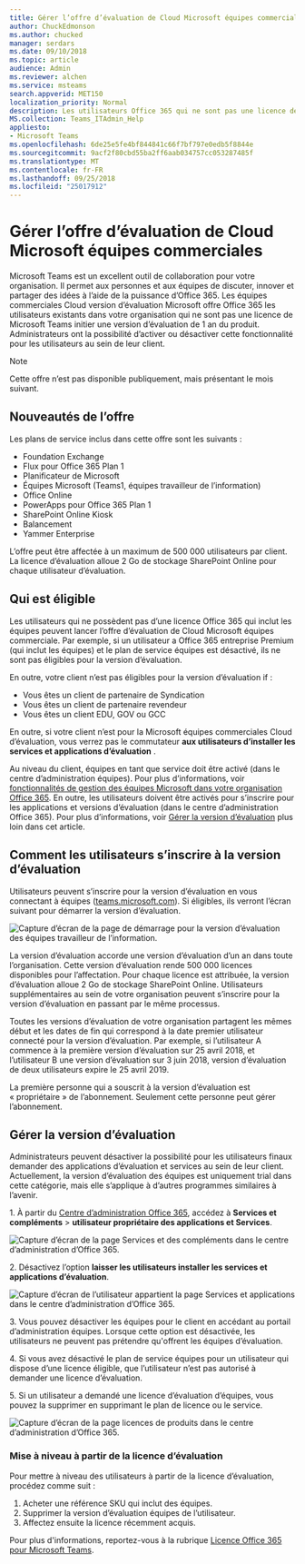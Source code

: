 ```yaml
---
title: Gérer l’offre d’évaluation de Cloud Microsoft équipes commerciales
author: ChuckEdmonson
ms.author: chucked
manager: serdars
ms.date: 09/10/2018
ms.topic: article
audience: Admin
ms.reviewer: alchen
ms.service: msteams
search.appverid: MET150
localization_priority: Normal
description: Les utilisateurs Office 365 qui ne sont pas une licence de Microsoft Teams peuvent lancer une version d’évaluation de 1 an d’équipes.
MS.collection: Teams_ITAdmin_Help
appliesto:
- Microsoft Teams
ms.openlocfilehash: 6de25e5fe4bf844841c66f7bf797e0edb5f8844e
ms.sourcegitcommit: 9acf2f80cbd55ba2ff6aab034757cc053287485f
ms.translationtype: MT
ms.contentlocale: fr-FR
ms.lasthandoff: 09/25/2018
ms.locfileid: "25017912"
---
```

<a name="manage-the-microsoft-teams-commercial-cloud-trial-offer"></a>Gérer l’offre d’évaluation de Cloud Microsoft équipes commerciales
=======================================================

Microsoft Teams est un excellent outil de collaboration pour votre organisation. Il permet aux personnes et aux équipes de discuter, innover et partager des idées à l’aide de la puissance d’Office 365. Les équipes commerciales Cloud version d’évaluation Microsoft offre Office 365 les utilisateurs existants dans votre organisation qui ne sont pas une licence de Microsoft Teams initier une version d’évaluation de 1 an du produit. Administrateurs ont la possibilité d’activer ou désactiver cette fonctionnalité pour les utilisateurs au sein de leur client.

> [!NOTE]
> Cette offre n’est pas disponible publiquement, mais présentant le mois suivant.

## <a name="whats-in-the-offer"></a>Nouveautés de l’offre

Les plans de service inclus dans cette offre sont les suivants :

- Foundation Exchange
- Flux pour Office 365 Plan 1
- Planificateur de Microsoft
- Équipes Microsoft (Teams1, équipes travailleur de l’information)
- Office Online
- PowerApps pour Office 365 Plan 1
- SharePoint Online Kiosk
- Balancement
- Yammer Enterprise

L’offre peut être affectée à un maximum de 500 000 utilisateurs par client. La licence d’évaluation alloue 2 Go de stockage SharePoint Online pour chaque utilisateur d’évaluation.

## <a name="who-is-eligible"></a>Qui est éligible

Les utilisateurs qui ne possèdent pas d’une licence Office 365 qui inclut les équipes peuvent lancer l’offre d’évaluation de Cloud Microsoft équipes commerciale. Par exemple, si un utilisateur a Office 365 entreprise Premium (qui inclut les équipes) et le plan de service équipes est désactivé, ils ne sont pas éligibles pour la version d’évaluation.

En outre, votre client n’est pas éligibles pour la version d’évaluation if : 
- Vous êtes un client de partenaire de Syndication
- Vous êtes un client de partenaire revendeur
- Vous êtes un client EDU, GOV ou GCC

En outre, si votre client n’est pour la Microsoft équipes commerciales Cloud d’évaluation, vous verrez pas le commutateur **aux utilisateurs d’installer les services et applications d’évaluation** .

Au niveau du client, équipes en tant que service doit être activé (dans le centre d’administration équipes). Pour plus d’informations, voir [fonctionnalités de gestion des équipes Microsoft dans votre organisation Office 365](enable-features-office-365.md). En outre, les utilisateurs doivent être activés pour s’inscrire pour les applications et versions d’évaluation (dans le centre d’administration Office 365). Pour plus d’informations, voir [Gérer la version d’évaluation](#manage-the-trial) plus loin dans cet article.

## <a name="how-users-sign-up-for-the-trial"></a>Comment les utilisateurs s’inscrire à la version d’évaluation

Utilisateurs peuvent s’inscrire pour la version d’évaluation en vous connectant à équipes ([teams.microsoft.com](https://teams.microsoft.com)). Si éligibles, ils verront l’écran suivant pour démarrer la version d’évaluation. 

![Capture d’écran de la page de démarrage pour la version d’évaluation des équipes travailleur de l’information.](media/iw-trial-start-screen.png)

La version d’évaluation accorde une version d’évaluation d’un an dans toute l’organisation. Cette version d’évaluation rende 500 000 licences disponibles pour l’affectation. Pour chaque licence est attribuée, la version d’évaluation alloue 2 Go de stockage SharePoint Online. Utilisateurs supplémentaires au sein de votre organisation peuvent s’inscrire pour la version d’évaluation en passant par le même processus.

Toutes les versions d’évaluation de votre organisation partagent les mêmes début et les dates de fin qui correspond à la date premier utilisateur connecté pour la version d’évaluation. Par exemple, si l’utilisateur A commence à la première version d’évaluation sur 25 avril 2018, et l’utilisateur B une version d’évaluation sur 3 juin 2018, version d’évaluation de deux utilisateurs expire le 25 avril 2019.

La première personne qui a souscrit à la version d’évaluation est « propriétaire » de l’abonnement. Seulement cette personne peut gérer l’abonnement. 

## <a name="manage-the-trial"></a>Gérer la version d’évaluation

Administrateurs peuvent désactiver la possibilité pour les utilisateurs finaux demander des applications d’évaluation et services au sein de leur client. Actuellement, la version d’évaluation des équipes est uniquement trial dans cette catégorie, mais elle s’applique à d’autres programmes similaires à l’avenir. 

1\. À partir du [Centre d’administration Office 365](https://portal.office.com/adminportal/home), accédez à **Services et compléments** > **utilisateur propriétaire des applications et Services**.

![Capture d’écran de la page Services et des compléments dans le centre d’administration d’Office 365.](media/iw-trial-enable-1.png)

2\. Désactivez l’option **laisser les utilisateurs installer les services et applications d’évaluation**.

![Capture d’écran de l’utilisateur appartient la page Services et applications dans le centre d’administration d’Office 365.](media/iw-trial-enable-2.png)

3\. Vous pouvez désactiver les équipes pour le client en accédant au portail d’administration équipes. Lorsque cette option est désactivée, les utilisateurs ne peuvent pas prétendre qu'offrent les équipes d’évaluation.

4\. Si vous avez désactivé le plan de service équipes pour un utilisateur qui dispose d’une licence éligible, que l’utilisateur n’est pas autorisé à demander une licence d’évaluation.

5\. Si un utilisateur a demandé une licence d’évaluation d’équipes, vous pouvez la supprimer en supprimant le plan de licence ou le service. 

![Capture d’écran de la page licences de produits dans le centre d’administration d’Office 365.](media/iw-trial-enable-3.png)

### <a name="upgrade-users-from-the-trial-license"></a>Mise à niveau à partir de la licence d’évaluation

Pour mettre à niveau des utilisateurs à partir de la licence d’évaluation, procédez comme suit :

1. Acheter une référence SKU qui inclut des équipes.
2. Supprimer la version d’évaluation équipes de l’utilisateur.
3. Affectez ensuite la licence récemment acquis.

Pour plus d'informations, reportez-vous à la rubrique [Licence Office 365 pour Microsoft Teams](Office-365-licensing.md).